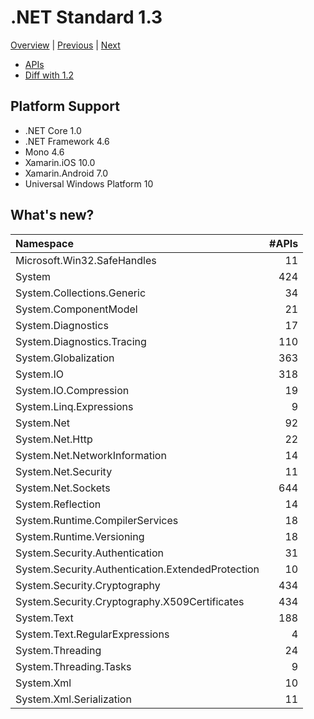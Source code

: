 # .NET Standard 1.3

[Overview](../versions.md) | [Previous](netstandard1.2.md) | [Next](netstandard1.4.md)

* [APIs](netstandard1.3_ref.md)
* [Diff with 1.2](netstandard1.3_diff.md)

## Platform Support

* .NET Core 1.0
* .NET Framework 4.6
* Mono 4.6
* Xamarin.iOS 10.0
* Xamarin.Android 7.0
* Universal Windows Platform 10

## What's new?

| Namespace                                         | #APIs |
|:--------------------------------------------------|------:| 
| Microsoft.Win32.SafeHandles                       |    11 |
| System                                            |   424 |
| System.Collections.Generic                        |    34 |
| System.ComponentModel                             |    21 |
| System.Diagnostics                                |    17 |
| System.Diagnostics.Tracing                        |   110 |
| System.Globalization                              |   363 |
| System.IO                                         |   318 |
| System.IO.Compression                             |    19 |
| System.Linq.Expressions                           |     9 |
| System.Net                                        |    92 |
| System.Net.Http                                   |    22 |
| System.Net.NetworkInformation                     |    14 |
| System.Net.Security                               |    11 |
| System.Net.Sockets                                |   644 |
| System.Reflection                                 |    14 |
| System.Runtime.CompilerServices                   |    18 |
| System.Runtime.Versioning                         |    18 |
| System.Security.Authentication                    |    31 |
| System.Security.Authentication.ExtendedProtection |    10 |
| System.Security.Cryptography                      |   434 |
| System.Security.Cryptography.X509Certificates     |   434 |
| System.Text                                       |   188 |
| System.Text.RegularExpressions                    |     4 |
| System.Threading                                  |    24 |
| System.Threading.Tasks                            |     9 |
| System.Xml                                        |    10 |
| System.Xml.Serialization                          |    11 |
